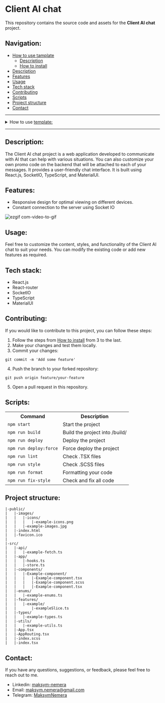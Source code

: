 # Client AI chat

This repository contains the source code and assets for the **Client AI chat** project.

## Navigation:

- [How to use tamplate](#how-to-use-template)
  - [Description](#description-template)
  - [How to install](#how-to-install)
- [Description](#description)
- [Features](#features)
- [Usage](#usage)
- [Tech stack](#tech-stack)
- [Contributing](#contributing)
- [Scripts](#scripts)
- [Project structure](#project-structure)
- [Contact](#contact)

---

<details>
<summary><a id="how-to-use-template">How to use <a href="https://github.com/maksym-nemera/react-ts_template">template:</a></a></summary>

This [repository](https://github.com/maksym-nemera/react-ts_template) contains the template code and assets for the **React App** projects.

You may try it on this page: [CLICK ME](https://maksym-nemera.github.io/react-ts_template/#/)

### <a id="description-template">Description:</a>

This template is designed to create various types of react apps using **_React.js_**, **_CSS/SCSS_**, and **_TS_**. It includes specialized checkers such as **ESLint**, **StyleLint**, and **Prettier** for code formatting, and uses **EditorConfig** to standardize the entire project. The project is built with **react-scripts**. In addition, it has **Husky** and **Lint-Staged** configured to detect and prevent errors during the commit.

This template can be used to create attractive React apps with modern design and good code structure. Additional improvements and customizations can be added to meet specific project requirements.

## <a id="how-to-install">How to install:</a>

1. Click '**Use this template**' => then click '**Create a new repository**'.
2. Add a name to your new repository => then click '**Create repository**'.
3. Click '**<>Code**' => then copy your '**HTTPS**' or '**SSH**' URL.
4. Clone your repository in your projects folder

```shell
git clone https://github.com/your-username/your-repository.git
```

5. Navigate to the project directory:

```shell
cd your-repository
```

6. **Use nvm version 20**:

```shell
nvm use 20
```

7. Install packages:

```shell
npm i
```

8. Build your project:

```shell
npm run build
```

9. Start the project:

```shell
npm run start
```

10. Update README.md.
</details>

---

## <a id="description">Description:</a>

The Client AI chat project is a web application developed to communicate with AI that can help with various situations. You can also customize your own promo code on the backend that will be attached to each of your messages. It provides a user-friendly chat interface. It is built using React.js, SocketIO, TypeScript, and MaterialUI.

## <a id="features">Features:</a>

- Responsive design for optimal viewing on different devices.
- Constant connection to the server using Socket IO


![ezgif com-video-to-gif](https://github.com/maksym-nemera/ai-chat/assets/81112084/7f131f95-3eee-4ad1-93ef-04fa16f62283)

## <a id="usage">Usage:</a>

Feel free to customize the content, styles, and functionality of the Client AI chat to suit your needs. You can modify the existing code or add new features as required.

## <a id="tech-stack">Tech stack:</a>

- React.js
- React-router
- SocketIO
- TypeScript
- MaterialUI

## <a id="contributing">Contributing:</a>

If you would like to contribute to this project, you can follow these steps:

1. Follow the steps from [How to install](#how-to-install) from 3 to the last.
2. Make your changes and test them locally.
3. Commit your changes:

```shell
git commit -m 'Add some feature'
```

4. Push the branch to your forked repository:

```shell
git push origin feature/your-feature
```

5. Open a pull request in this repository.

## <a id="scripts">Scripts:</a>

<table>
    <tr>
        <th>Command</th>
        <th>Description</th>
    </tr>
    <tr>
        <td><code>npm start</code></td>
        <td>Start the project</td>
    </tr>
    <tr>
        <td><code>npm run build</code></td>
        <td>Build the project into /build/</td>
    </tr>
    <tr>
        <td><code>npm run deploy</code></td>
        <td>Deploy the project</td>
    </tr>
    <tr>
        <td><code>npm run deploy:force</code></td>
        <td>Force deploy the project</td>
    </tr>
    <tr>
        <td><code>npm run lint</code></td>
        <td>Check .TSX files</td>
    </tr>
    <tr>
        <td><code>npm run style</code></td>
        <td>Check .SCSS files</td>
    </tr>
    <tr>
        <td><code>npm run format</code></td>
        <td>Formatting your code</td>
    </tr>
    <tr>
        <td><code>npm run fix-style</code></td>
        <td>Check and fix all code</td>
    </tr>
</table>

## <a id="project-structure">Project structure:</a>

```
|-public/
|	|-images/
|	|	|-icons/
|	|	|	|-example-icons.png
|	|	|-example-images.jpg
|	|-index.html
|	|-favicon.ico
|
|-src/
|	|-api/
|	|	|-example-fetch.ts
|	|-app/
|	|	|-hooks.ts
|	|	|-store.ts
|	|-components/
|	|	|-Example-component/
|	|	|	|-Example-component.tsx
|	|	|	|-Example-component.scss
|	|	|	|-Example-component.tsx
|	|-enums/
|	|	|-example-enums.ts
|	|-features/
|	|	|-example/
|	|		|-exampleSlice.ts
|	|-types/
|	|	|-example-types.ts
|	|-utils/
|	|	|-example-utils.ts
|	|-App.tsx
|	|-AppRouting.tsx
|	|-index.scss
|	|-index.tsx
```

## <a id="contact">Contact:</a>

If you have any questions, suggestions, or feedback, please feel free to reach out to me.

- Linkedin: [maksym-nemera](https://www.linkedin.com/in/maksym-nemera/)
- Email: [maksym.nemera@gmail.com](mailto:maksym.nemera@gmail.com)
- Telegram: [MaksymNemera](https://t.me/MaksymNemera)
